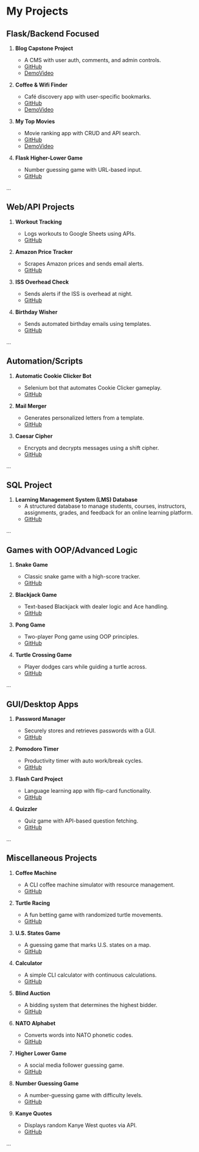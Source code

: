# My Projects

## Flask/Backend Focused
1. **Blog Capstone Project**  
   - A CMS with user auth, comments, and admin controls.  
   - [GitHub](https://github.com/pranjalco/flask-blog-project.git)  
   - [DemoVideo](https://youtu.be/Z6DqWVMgK14?si=DP22kRNQu4Di3_BA)  

2. **Coffee & Wifi Finder**  
   - Café discovery app with user-specific bookmarks.  
   - [GitHub](https://github.com/pranjalco/flask-coffee-and-wifi.git)  
   - [DemoVideo](https://youtu.be/5hTIotFOrQw?si=AIYAdI4PtSJrhLmH)  

3. **My Top Movies**  
   - Movie ranking app with CRUD and API search.  
   - [GitHub](https://github.com/pranjalco/flask-my-top-10-movies.git)  
   - [DemoVideo](https://youtu.be/3VpU3Dfc3Yk?si=4ZZuHBzEbCMwgBTh)  

4. **Flask Higher-Lower Game**  
   - Number guessing game with URL-based input.  
   - [GitHub](https://github.com/pranjalco/flask-higher-lower.git)

...

## Web/API Projects
1. **Workout Tracking**  
   - Logs workouts to Google Sheets using APIs.  
   - [GitHub](https://github.com/pranjalco/workout-tracking-using-google-sheets.git)  

2. **Amazon Price Tracker**  
   - Scrapes Amazon prices and sends email alerts.  
   - [GitHub](https://github.com/pranjalco/Amazon-Price-Tracker.git)  

3. **ISS Overhead Check**  
   - Sends alerts if the ISS is overhead at night.  
   - [GitHub](https://github.com/pranjalco/iss-overhead-check.git)  

4. **Birthday Wisher**  
   - Sends automated birthday emails using templates.  
   - [GitHub](https://github.com/pranjalco/birthday-wisher.git)  
   
...

## Automation/Scripts
1. **Automatic Cookie Clicker Bot**  
   - Selenium bot that automates Cookie Clicker gameplay.  
   - [GitHub](https://github.com/pranjalco/automatic-cookie-clicker-bot.git)  

2. **Mail Merger**  
   - Generates personalized letters from a template.  
   - [GitHub](https://github.com/pranjalco/mail-merger-simple.git)  

3. **Caesar Cipher**  
   - Encrypts and decrypts messages using a shift cipher.  
   - [GitHub](https://github.com/pranjalco/caesar-cipher-simple.git)  

...


## SQL Project
1. **Learning Management System (LMS) Database**  
   - A structured database to manage students, courses, instructors, assignments, grades, and feedback for an online learning platform.  
   - [GitHub](https://github.com/pranjalco/ProjectLearningManagementSystem.git)  

...

## Games with OOP/Advanced Logic
1. **Snake Game**  
   - Classic snake game with a high-score tracker.  
   - [GitHub](https://github.com/pranjalco/snake-game-advanced.git)  

2. **Blackjack Game**  
   - Text-based Blackjack with dealer logic and Ace handling.  
   - [GitHub](https://github.com/pranjalco/blackjack-game-intermediate.git)  

3. **Pong Game**  
   - Two-player Pong game using OOP principles.  
   - [GitHub](https://github.com/pranjalco/pong-game-intermediate.git)  

4. **Turtle Crossing Game**  
   - Player dodges cars while guiding a turtle across.  
   - [GitHub](https://github.com/pranjalco/turtle-crossing-game-intermediate.git)  

...

## GUI/Desktop Apps
1. **Password Manager**  
   - Securely stores and retrieves passwords with a GUI.  
   - [GitHub](https://github.com/pranjalco/password-manager-intermediate.git)  

2. **Pomodoro Timer**  
   - Productivity timer with auto work/break cycles.  
   - [GitHub](https://github.com/pranjalco/pomodoro-intermediate.git)  

3. **Flash Card Project**  
   - Language learning app with flip-card functionality.  
   - [GitHub](https://github.com/pranjalco/flash-card-project.git)  

4. **Quizzler**  
   - Quiz game with API-based question fetching.  
   - [GitHub](https://github.com/pranjalco/quizzler.git)  

...

## Miscellaneous Projects
1. **Coffee Machine**  
   - A CLI coffee machine simulator with resource management.  
   - [GitHub](https://github.com/pranjalco/coffee-machine-intermediate.git)  

2. **Turtle Racing**  
   - A fun betting game with randomized turtle movements.  
   - [GitHub](https://github.com/pranjalco/turtle-racing-intermediate.git)  

3. **U.S. States Game**  
   - A guessing game that marks U.S. states on a map.  
   - [GitHub](https://github.com/pranjalco/us-state-game-intermediate.git)  

4. **Calculator**  
   - A simple CLI calculator with continuous calculations.  
   - [GitHub](https://github.com/pranjalco/calculator-intermediate.git)  

5. **Blind Auction**  
   - A bidding system that determines the highest bidder.  
   - [GitHub](https://github.com/pranjalco/blind-auction-project-intermediate.git)  

6. **NATO Alphabet**  
   - Converts words into NATO phonetic codes.  
   - [GitHub](https://github.com/pranjalco/nato-alphabet-intermediate.git)  

7. **Higher Lower Game**  
   - A social media follower guessing game.  
   - [GitHub](https://github.com/pranjalco/higher-lower-game-intermediate.git)  

8. **Number Guessing Game**  
   - A number-guessing game with difficulty levels.  
   - [GitHub](https://github.com/pranjalco/number-guessing-game-intermediate.git)  

9. **Kanye Quotes**  
   - Displays random Kanye West quotes via API.  
   - [GitHub](https://github.com/pranjalco/kanye-quotes-.git)  

...  